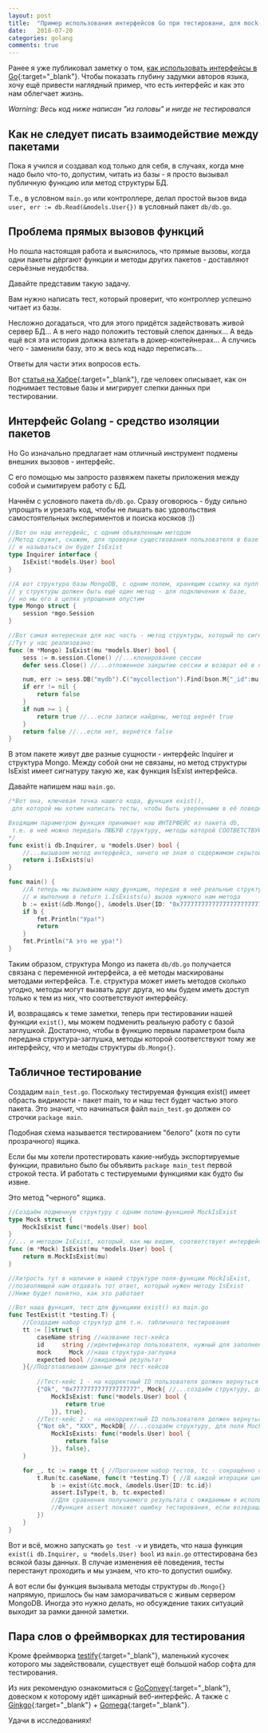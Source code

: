 ```yaml
---
layout: post
title:  "Пример использования интерфейсов Go при тестировани, для mock-а баз данных"
date:   2018-07-20
categories: golang
comments: true
---
```

Ранее я уже публиковал заметку о том, [как использовать интерфейсы в Go](/articles/interfaces){:target="_blank"}.
Чтобы показать глубину задумки авторов языка, хочу ещё привести наглядный пример, что есть интерфейс и как это нам облегчает жизнь.

*Warning: Весь код ниже написан "из головы" и нигде не тестировался*

## Как не следует писать взаимодействие между пакетами
Пока я учился и создавал код только для себя, в случаях, когда мне надо было что-то, допустим, читать из базы - я просто вызывал публичную функцию или метод структуры БД. 

Т.е., в условном `main.go` или контроллере, делал простой вызов вида `user, err := db.Read(&models.User{})` в условный пакет `db/db.go`.

## Проблема прямых вызовов функций
Но пошла настоящая работа и выяснилось, что прямые вызовы, когда одни пакеты дёргают функции и методы других пакетов - доставляют серьёзные неудобства.

Давайте представим такую задачу.

Вам нужно написать тест, который проверит, что контроллер успешно читает из базы.

Несложно догадаться, что для этого придётся задействовать живой сервер БД...
А в него надо положить тестовый слепок данных...
А ведь ещё вся эта история должна взлетать в докер-контейнерах...
А случись чего - заменили базу, это ж весь код надо переписать...

Ответы для части этих вопросов есть.

Вот [статья на Хабре](https://habr.com/post/271239/){:target="_blank"}, где человек описывает, как он поднимает тестовые базы и мигрирует слепки данных при тестировании.

## Интерфейс Golang - средство изоляции пакетов
Но Go изначально предлагает нам отличный инструмент подмены внешних вызовов - интерфейс.

С его помощью мы запросто развяжем пакеты приложения между собой и сымитируем работу с БД.

Начнём с условного пакета `db/db.go`.
Сразу оговорюсь - буду сильно упрощать и урезать код, чтобы не лишать вас удовольствия самостоятельных экспериментов и поиска косяков :))

```go
//Вот он наш интерфейс, с одним объявленным методом
//Метод служит, скажем, для проверки существования пользователя в базе
// и называться он будет IsExist
type Inquirer interface {
	IsExist(*models.User) bool
}

//А вот структура базы MongoDB, с одним полем, хранящим ссылку на пулл сессий
// у структуры должен быть ещё один метод - для подключения к базе,
// но мы его в целях упрощения опустим
type Mongo struct {
	session *mgo.Session
}

//Вот самая интересная для нас часть - метод структуры, который по сигнатуре соответствует методу интерфейса
//Тут у нас реализовано:
func (m *Mongo) IsExist(mu *models.User) bool {
	sess := m.session.Clone() //...клонирование сессии 
	defer sess.Close() //...отложенное закрытие сессии и возврат её в пулл

    num, err := sess.DB("mydb").C("mycollection").Find(bson.M{"_id":mu.ID}).Count() //...запрос к базе и подсчёт количества возвращённых записей
	if err != nil {                                                                 //...так мы проверим, что запись существует в БД
		return false
	}
	if num >= 1 {
		return true //...если записи найдены, метод вернёт true
	}
	return false //...если нет, вернётся false
}
```

В этом пакете живут две разные сущности - интерфейс Inquirer и структура Mongo. 
Между собой они не связаны, но метод структуры IsExist имеет сигнатуру такую же, как функция IsExist интерфейса.

Давайте напишем наш `main.go`.
```go
/*Вот она, ключевая точка нашего кода, функция exist(), 
 для которой мы хотим написать тесты, чтобы быть уверенными в её поведении.

Входящим параметром функция принимает наш ИНТЕРФЕЙС из пакета db,
 т.е. в неё можно передать ЛЮБУЮ структуру, методы которой СООТВЕТСТВУЮТ ИНТЕРФЕЙСУ
*/
func exist(i db.Inquirer, u *models.User) bool {
    //...вызываем метод интерфейса, ничего не зная о содержимом скрытой за ним структуры
    return i.IsExists(u) 
}

func main() {
    //А теперь мы вызываем нашу функцию, передав в неё реальные структуры 
    // и выполнив в return i.IsExists(u) вызов нужного нам метода
    b := exist(&db.Mongo{}, &models.User{ID: "0x7777777777777777777777777777"})
    if b {
        fmt.Println("Ура!")
        return
    }
    fmt.Println("А это не ура!")
}
```
Таким образом, структура Mongo из пакета `db/db.go` получается связана с переменной интерфейса, а её методы маскированы методами интерфейса.
Т.е. структура может иметь методов сколько угодно, методы могут вызвать друг друга, но мы будем иметь доступ только к тем из них, что соответствуют интерфейсу.

И, возвращаясь к теме заметки, теперь при тестировании нашей функции `exist()`, мы можем подменить реальную работу с базой заглушкой.
Достаточно, чтобы в функцию первым параметром была передана структура-заглушка, методы которой соответствуют тому же интерфейсу, что и методы структуры `db.Mongo{}`.

## Табличное тестирование

Создадим `main_test.go`.
Поскольку тестируемая функция exist() имеет обрасть видимости - пакет main, то и наш тест будет частью этого пакета.
Это значит, что начинаться файл `main_test.go` должен со строчки `package main`. 

Подобная схема называется тестированием "белого" (хотя по сути прозрачного) ящика.

Если бы мы хотели протестировать какие-нибудь экспортируемые функции, правильно было бы объявить `package main_test` первой строкой теста.
И работать с тестируемыми функциями как будто бы извне.

Это метод "черного" ящика.

```go
//Создаём подменную структуру с одним полем-функцией MockIsExist
type Mock struct {
	MockIsExist func(*models.User) bool
}
//... и методом IsExist, который, как мы видим, соответствует интерфейсу (который остался в пакете db)
func (m *Mock) IsExist(mu *models.User) bool {
	return m.MockIsExist(mu)
}

//Хитрость тут в наличии в нашей структуре поля-функции MockIsExist,
//позволяющей нам отдавать тот ответ, который нужен методу IsExist
//Ниже будет понятно, как это работает

//Вот наша функция, тест для функциии exist() из main.go
func TestExist(t *testing.T) {
    //Создадим набор структур для т.н. табличного тестирования
	tt := []struct {
		caseName string //название тест-кейса
		id     string //идентификатор пользователя, нужный для заполнения структуры models.User{}, передаваемой вторым параметром в exist()
		mock     Mock //наша структура-заглушка
		expected bool //ожидаемый результат
    }{//Подготавливаем данные для тест-кейсов
     
        //Тест-кейс 1 - на корректный ID пользователя должен вернуться ответ true
		{"Ok", "0x777777777777777777", Mock{ //...создаём структуру, для поля MockIsExist подсовываем функцию, возвращающую true
			MockIsExist: func(*models.User) bool {
				return true
            }}, true},
        //Тест-кейс 2 - на некорректный ID пользователя должен вернуться ответ false
		{"Not ok", "XXX", MockDB{ //...создаём структуру, для поля MockIsExist подсовываем функцию, возвращающую false
			MockIsExists: func(*models.User) bool {
				return false
			}}, false},
	}

	for _, tc := range tt { //Прогоняем набор тестов, tc - сокращённо от test case
		t.Run(tc.caseName, func(t *testing.T) { //В каждой итерации цикла вызываем сабтест - t.Run
			b := exist(&tc.mock, &models.User{ID: tc.id})
            assert.IsType(t, b, tc.expected)
            //Для сравнения получаемого результата с ожидаемым я использовал функцию assert из фрэймворка testify/assert
            //Функция assert покажет ошибку тестирования, если возвращаемый результат не совпадёт с ожидаемым
		})
	}
}
```

Вот и всё, можно запускать `go test -v` и увидеть, что наша функция `exist(i db.Inquirer, u *models.User) bool` из `main.go` оттестирована без всякой базы данных. В случае изменения её поведения, тесты перестанут проходить и мы узнаем, что кто-то допустил ошибку.

А вот если бы функция вызывала методы структуры `db.Mongo{}` напрямую, пришлось бы нам заморачиваться с живым сервером MongoDB.
Иногда это нужно делать, но обсуждение таких ситуаций выходит за рамки данной заметки.

## Пара слов о фреймворках для тестирования
Кроме фреймворка [testify](https://github.com/stretchr/testify){:target="_blank"}, маленький кусочек которого мы задействовали, существует ещё большой набор софта для тестирования.

Из них рекомендую ознакомиться с [GoConvey](http://goconvey.co/){:target="_blank"}, довеском к которому идёт шикарный веб-интерфейс.
А также с [Ginkgo](https://onsi.github.io/ginkgo/){:target="_blank"} + [Gomega](http://onsi.github.io/gomega/){:target="_blank"}.

Удачи в исследованиях!

